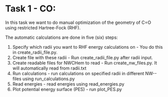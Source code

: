 # Task 1 - CO:

In this task we want to do manual optimization of the geometry of C=O using restricted Hartree-Fock (RHF).

The automatic calculations are done in five (six) steps:

1. Specify which radii you want to RHF energy calculations on - You do this in create_radii_file.py.
2. Create file with these radii - Run create_radii_file.py after radii input.
3. Create readable files for NWCHem to read - Run create_nw_files.py. It will automatically read from radii.txt
4. Run calculations - run calculations on specified radii in different NW--files using run_calculations.py
5. Read energies - read energies using read_energies.py
6. Plot potential energy surface (PES) - run plot_PES.py